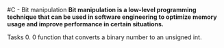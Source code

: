 #C - Bit manipulation
**Bit manipulation is a low-level programming technique that can be used in software engineering to optimize memory usage and improve performance in certain situations.**

Tasks
0. 0
 function that converts a binary number to an unsigned int.
